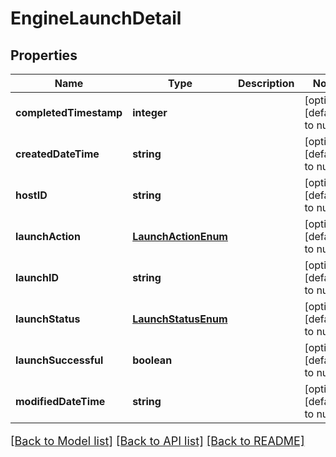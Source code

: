 # EngineLaunchDetail

## Properties
Name | Type | Description | Notes
------------ | ------------- | ------------- | -------------
**completedTimestamp** | **integer** |  | [optional] [default to null]
**createdDateTime** | **string** |  | [optional] [default to null]
**hostID** | **string** |  | [optional] [default to null]
**launchAction** | [**LaunchActionEnum**](LaunchActionEnum.md) |  | [optional] [default to null]
**launchID** | **string** |  | [optional] [default to null]
**launchStatus** | [**LaunchStatusEnum**](LaunchStatusEnum.md) |  | [optional] [default to null]
**launchSuccessful** | **boolean** |  | [optional] [default to null]
**modifiedDateTime** | **string** |  | [optional] [default to null]

[[Back to Model list]](../README.md#documentation-for-models) [[Back to API list]](../README.md#documentation-for-api-endpoints) [[Back to README]](../README.md)

<style>
     p, ul, ol, li { font-size: 18px !important;}
</style>


